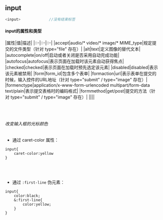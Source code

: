 ## input

```javascript
<input>             //没有结束标签
```

#### input的属性和类型

|属性|值|描述|
|::-|::-|::-|
|accept|audio/* video/* image/* MIME_type|规定提交的文件类型（针对 type="file" 存在）|
|alt|text|定义图像的替代文本|
|autocomplete|on/off|启动或者关闭是否采用自动完成功能|
|autofocus|autofocus|表示页面在加载时该元素自动获得焦点|
|checked|checked|表示页面在加载时预先选定该元素|
|disabled|disabled|表示该元素被禁用|
|form|form_id|包含多个表单|
|formaction|url|表示表单在提交的时候，输入控件的URL地址（针对 type="submit" / type="image" 存在）|
|formenctype|application/x-www-form-urlencoded multipart/form-data text/plain|表示提交表格时的编码格式|
|formmethod|get/post|提交的方法（针对 type="submit" / type="image" 存在）|
||||


<br>
<br>

###### 改变输入框的光标颜色


* 通过 caret-color 属性：

```copy
input{
    caret-color:yellow
}
```

<br>
<br>

* 通过 `:first-line` 伪元素：

```copy
input{
    color:black;
    &:first-line{
        color:yellow;
    }
}
```

```

